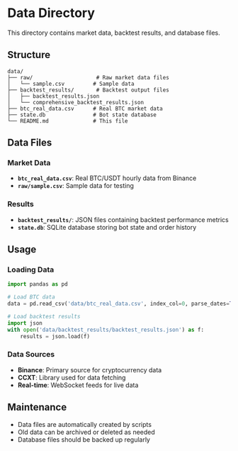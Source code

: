 # Data Directory

This directory contains market data, backtest results, and database files.

## Structure

```
data/
├── raw/                    # Raw market data files
│   └── sample.csv         # Sample data
├── backtest_results/       # Backtest output files
│   ├── backtest_results.json
│   └── comprehensive_backtest_results.json
├── btc_real_data.csv      # Real BTC market data
├── state.db               # Bot state database
└── README.md              # This file
```

## Data Files

### Market Data
- **`btc_real_data.csv`**: Real BTC/USDT hourly data from Binance
- **`raw/sample.csv`**: Sample data for testing

### Results
- **`backtest_results/`**: JSON files containing backtest performance metrics
- **`state.db`**: SQLite database storing bot state and order history

## Usage

### Loading Data
```python
import pandas as pd

# Load BTC data
data = pd.read_csv('data/btc_real_data.csv', index_col=0, parse_dates=True)

# Load backtest results
import json
with open('data/backtest_results/backtest_results.json') as f:
    results = json.load(f)
```

### Data Sources
- **Binance**: Primary source for cryptocurrency data
- **CCXT**: Library used for data fetching
- **Real-time**: WebSocket feeds for live data

## Maintenance

- Data files are automatically created by scripts
- Old data can be archived or deleted as needed
- Database files should be backed up regularly